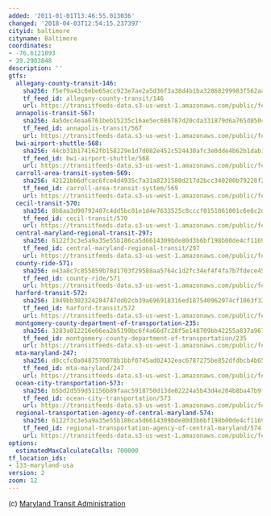 ```yaml
---
added: '2011-01-01T13:46:55.013036'
changed: '2018-04-03T12:54:15.237397'
cityid: baltimore
cityname: Baltimore
coordinates:
- -76.6121893
- 39.2903848
description: ''
gtfs:
  allegany-county-transit-146:
    sha256: f5ef9a43c6ebe65acc923e7ae2a5d36f3a38d4b1ba32868299983f562aaa1429
    tf_feed_id: allegany-county-transit/146
    url: https://transitfeeds-data.s3-us-west-1.amazonaws.com/public/feeds/allegany-county-transit/146/20180228/gtfs.zip
  annapolis-transit-567:
    sha256: 4a5dec4eaa6761beb15235c16ae5ec686787d20cda331879d6a765d8504265c8
    tf_feed_id: annapolis-transit/567
    url: https://transitfeeds-data.s3-us-west-1.amazonaws.com/public/feeds/annapolis-transit/567/20180323/gtfs.zip
  bwi-airport-shuttle-568:
    sha256: 44cb31b174162fb158229e1d7d082e452c524430afc3e0dde4b62b1dab1e3f68
    tf_feed_id: bwi-airport-shuttle/568
    url: https://transitfeeds-data.s3-us-west-1.amazonaws.com/public/feeds/bwi-airport-shuttle/568/20180101/gtfs.zip
  carroll-area-transit-system-569:
    sha256: 42121bb6dfcac6fce4d4935c7a31a8231580d217d2bcc340200b79228f2522b9
    tf_feed_id: carroll-area-transit-system/569
    url: https://transitfeeds-data.s3-us-west-1.amazonaws.com/public/feeds/carroll-area-transit-system/569/20180101/gtfs.zip
  cecil-transit-570:
    sha256: 8b6aa3d90792407c4dd5bc01e1d4e7633525c8cccf0151061001c6e6c2dd3a13
    tf_feed_id: cecil-transit/570
    url: https://transitfeeds-data.s3-us-west-1.amazonaws.com/public/feeds/cecil-transit/570/20170929/gtfs.zip
  central-maryland-regional-transit-297:
    sha256: 6122f3c3e5a9a35e55b186ca5d6614309bde80d3b6bf198b00de4cf1169c4cd7
    tf_feed_id: central-maryland-regional-transit/297
    url: https://transitfeeds-data.s3-us-west-1.amazonaws.com/public/feeds/central-maryland-regional-transit/297/20180113/gtfs.zip
  county-ride-571:
    sha256: e43a8c7c855859b78d1703f29588aa5764c1d2fc34ef4f4fa7b7fdece4599b05
    tf_feed_id: county-ride/571
    url: https://transitfeeds-data.s3-us-west-1.amazonaws.com/public/feeds/county-ride/571/20171228/gtfs.zip
  harford-transit-572:
    sha256: 1949bb302324284747dd02cb39a696918316ed187540962974cf1063f33f6f14
    tf_feed_id: harford-transit/572
    url: https://transitfeeds-data.s3-us-west-1.amazonaws.com/public/feeds/harford-transit/572/20171214/gtfs.zip
  montgomery-county-department-of-transportation-235:
    sha256: 3283a012216e06ea2b5199bc6f4a66d7c28f5e148709bb42255a837a967a22ac
    tf_feed_id: montgomery-county-department-of-transportation/235
    url: https://transitfeeds-data.s3-us-west-1.amazonaws.com/public/feeds/montgomery-county-department-of-transportation/235/20171216/gtfs.zip
  mta-maryland-247:
    sha256: d0ccfc0a0487570078b1bbf0745ad02432eac6787275be852dfdbcb4b659a26d
    tf_feed_id: mta-maryland/247
    url: https://transitfeeds-data.s3-us-west-1.amazonaws.com/public/feeds/mta-maryland/247/20180331/gtfs.zip
  ocean-city-transportation-573:
    sha256: b5bd2d559d51156b89faac5918750d13de02224a5b43d4e204b8ba47b9f9b4f4
    tf_feed_id: ocean-city-transportation/573
    url: https://transitfeeds-data.s3-us-west-1.amazonaws.com/public/feeds/ocean-city-transportation/573/20180215/gtfs.zip
  regional-transportation-agency-of-central-maryland-574:
    sha256: 6122f3c3e5a9a35e55b186ca5d6614309bde80d3b6bf198b00de4cf1169c4cd7
    tf_feed_id: regional-transportation-agency-of-central-maryland/574
    url: https://transitfeeds-data.s3-us-west-1.amazonaws.com/public/feeds/regional-transportation-agency-of-central-maryland/574/20180112/gtfs.zip
options:
  estimatedMaxCalculateCalls: 700000
tf_location_ids:
- 133-maryland-usa
version: 2
zoom: 12
---
```


(c) [Maryland Transit Administration](http://mta.maryland.gov/)
